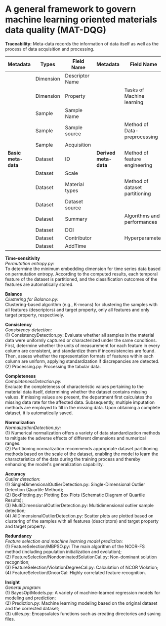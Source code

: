 # A general framework to govern machine learning oriented materials data quality (MAT-DQG)

**Traceability:** Meta-data records the information of  data itself as well as the process of data acquisition and processing.

| Metadata            | Types     | Field Name       | Metadata              | Field Name                     |
| ------------------- | --------- | ---------------- | --------------------- | ------------------------------ |
|                     | Dimension | Descriptor  Name |                       |                                |
|                     | Dimension | Property         |                       | Tasks of Machine learning      |
|                     | Sample    | Sample Name      |                       |                                |
|                     | Sample    | Sample  source   |                       | Method of Data-preprocessing   |
|                     | Sample    | Acquisition      |                       |                                |
| **Basic meta-data** | Dataset   | ID               | **Derived meta-data** | Method of feature engineering  |
|                     | Dataset   | Scale            |                       |                                |
|                     | Dataset   | Material  types  |                       | Method of dataset partitioning |
|                     | Dataset   | Dataset source   |                       |                                |
|                     | Dataset   | Summary          |                       | Algorithms and performances    |
|                     | Dataset   | DOI              |                       |                                |
|                     | Dataset   | Contributor      |                       | Hyperparameter                 |
|                     | Dataset   | AddTime          |                       |                                |

**Time-sensitivity**\
​*​Permutation entropy.py:​*\
​To determine the minimum embedding dimension for time series data based on permutation entropy. According to the computed results, each temporal feature of the dataset is partitioned, and the classification outcomes of the features are automatically stored.

**Balance**\
​*​Clustering for Balance.py:​*\
​Clustering-based algorithm (e.g., K-means) for clustering the samples with all features (descriptors) and target property, only all features and only target property, respectively.

**Consistency**\
​*Consistency detection:​*\
​		(1) ConsistencyDetection.py: Evaluate whether all samples in the material data were uniformly captured or characterized under the same conditions. First, determine whether the units of measurement for each feature in every column are consistent, and standardize them if inconsistencies are found. Then, assess whether the representation formats of features within each column are uniform, applying standardization if discrepancies are detected.\
​		(2) Processing.py: Processing the tabular data.

**Completeness**\
*​CompletenessDetection.py:*\
​Evaluate the completeness of characteristic values pertaining to the material data itself, determining whether the dataset contains missing values. If missing values are present, the department first calculates the missing data rate for the affected data. Subsequently, multiple imputation methods are employed to fill in the missing data. Upon obtaining a complete dataset, it is automatically saved.

**Normalization**\
​*NormalizationDetection.py:*\
​		(1) Numerical normalization offers a variety of data standardization methods to mitigate the adverse effects of different dimensions and numerical ranges.\
​		(2) Partitioning normalization recommends appropriate dataset partitioning methods based on the scale of the dataset, enabling the model to learn the characteristics of the data during the training process and thereby enhancing the model's generalization capability.

**Accuracy**\
*​Outlier detection:*\
​    	(1) SingleDimensionalOutlierDetection.py: Single-Dimensional Outlier Detection (Quartile Method);\
   	(2) BoxPlotting.py: Plotting Box Plots (Schematic Diagram of Quartile Results);\
   	(3) MultiDimensionalOutlierDetection.py: Multidimensional outlier sample detection;\
 	   (4) AllDimensionalOutlierDetection.py: Scatter plots are plotted based on clustering of  the samples with all features (descriptors) and target property and target property.

**Redundancy**\
​*Feature selection and machine learning model prediction:*\
​		(1) FeatureSelection/MBPSO.py: The main algorithm of the NCOR-FS method (including population initialization and evolution);\
​		(2) FeatureSelection/NondominatedSolutionCal.py: Non-dominant solution recognition;\
​		(3) FeatureSelection/ViolationDegreeCal.py: Calculation of NCOR Violation;\
​		(4) FeatureSelection/DncorCal: Highly correlated feature recognition.

**Insight**\
​​*General program:​*\
​		(1) BayesOptModels.py: A variety of machine-learned regression models for modeling and prediction;\
​		(2) Prediction.py: Machine learning modeling based on the original dataset and the corrected dataset;\
​		(3) utiles.py: Encapsulates functions such as creating directories and saving files.
